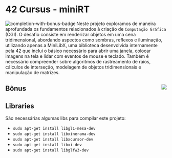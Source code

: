 # 42 Cursus - miniRT

<img src="https://game.42sp.org.br/static/assets/achievements/minirte.png" alt="completion-with-bonus-badge" align="left">

Neste projeto exploramos de maneira aprofundada os fundamentos relacionados à criação de `Computação Gráfica` (CGI). O desafio consiste em renderizar objetos em uma cena tridimensional, abordando aspectos como sombras, reflexos e iluminação, utilizando apenas a MiniLibX, uma biblioteca desenvolvida internamente pela 42 que inclui o básico necessário para abrir uma janela, colocar imagens na tela e lidar com eventos de mouse e teclado. Também é necessário compreender sobre algoritmos de rastreamento de raios, cálculos de interseção, modelagem de objetos tridimensionais e manipulação de matrizes.

## Bônus <img src="https://img.shields.io/badge/GRADE-100%2F100-success?logo=42&logoColor=fff" align="right"/>


## Libraries

São necessárias algumas libs para compilar este projeto:

- `sudo apt-get install libgl1-mesa-dev`
- `sudo apt-get install libxinerama-dev`
- `sudo apt-get install libxcursor-dev`
- `sudo apt-get install libxi-dev`
- `sudo apt-get install libglfw3-dev`

